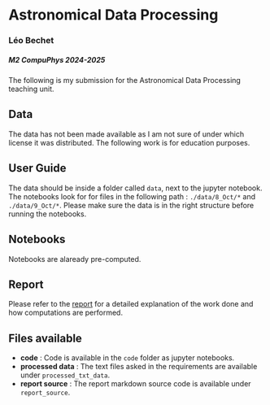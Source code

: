 # Astronomical Data Processing
### Léo Bechet
##### M2 CompuPhys 2024-2025

The following is my submission for the Astronomical Data Processing teaching unit.

## Data
The data has not been made available as I am not sure of under which license it was distributed. The following work is for education purposes.

## User Guide

The data should be inside a folder called `data`, next to the jupyter notebook. The notebooks look for for files in the following path : `./data/8_Oct/*` and `./data/9_Oct/*`. Please make sure the data is in the right structure before running the notebooks.

## Notebooks

Notebooks are alaready pre-computed.

## Report

Please refer to the [report](./report.pdf) for a detailed explanation of the work done and how computations are performed.

## Files available

- **code** : Code is available in the `code` folder as jupyter notebooks.
- **processed data** : The text files asked in the requirements are available under `processed_txt_data`.
- **report source** : The report markdown source code is available under `report_source`.